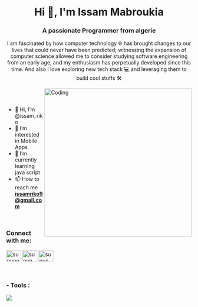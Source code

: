 <h1 align="center">Hi 👋, I'm Issam Mabroukia</h1>
<h3 align="center">A passionate Programmer from algerie</h3>
<p align="center">I am fascinated by how computer technology 🌐 has brought changes to our lives that could never have been predicted; witnessing the expansion of computer science allowed me to consider studying software engineering from an early age, and my enthusiasm has perpetually developed since this time. And also I love exploring new tech stack 💻 and leveraging them to build cool stuffs 🛠️</p>


<img align="right" alt="Coding" width="400" src="https://user-images.githubusercontent.com/74038190/229223263-cf2e4b07-2615-4f87-9c38-e37600f8381a.gif">
<br><br>

- 👋 Hi, I’m @issam_riko
- 👀 I’m interested in Mobile Apps 
- 🌱 I’m currently learning java script
- 📫 How to reach me **issamriko9@gmail.com**
  



<br>
<h3 align="left">Connect with me:</h3>
<p align="left">
<a href="https://www.linkedin.com/in/issam-developer-47746826b/" target="blank"><img align="center" src="https://raw.githubusercontent.com/rahuldkjain/github-profile-readme-generator/master/src/images/icons/Social/linked-in-alt.svg" alt="supunnanayakkara" height="30" width="40" /></a>
<a href="https://www.facebook.com/profile.php?id=100079654492845&locale=ar_EN" target="blank"><img align="center" src="https://raw.githubusercontent.com/rahuldkjain/github-profile-readme-generator/master/src/images/icons/Social/facebook.svg" alt="supun.nanayakkaraii" height="30" width="40" /></a>
<a href="https://www.instagram.com/issam_dev/" target="blank"><img align="center" src="https://raw.githubusercontent.com/rahuldkjain/github-profile-readme-generator/master/src/images/icons/Social/instagram.svg" alt="supun___lk" height="30" width="40" /></a>
</p>
<br>





<h3>- Tools : </h3>
<p align="left">
  <a href="https://skillicons.dev">
    <img src="https://skillicons.dev/icons?i=git,github,mysql,sqlite,firebase,vscode,flutter,dart,html,css" />
  </a>
</p>
